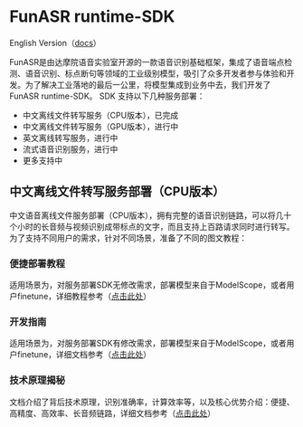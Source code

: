 # FunASR runtime-SDK

English Version（[docs](./readme.md)）

FunASR是由达摩院语音实验室开源的一款语音识别基础框架，集成了语音端点检测、语音识别、标点断句等领域的工业级别模型，吸引了众多开发者参与体验和开发。为了解决工业落地的最后一公里，将模型集成到业务中去，我们开发了FunASR runtime-SDK。
SDK 支持以下几种服务部署：

- 中文离线文件转写服务（CPU版本），已完成
- 中文离线文件转写服务（GPU版本），进行中
- 英文离线转写服务，进行中
- 流式语音识别服务，进行中
- 更多支持中


## 中文离线文件转写服务部署（CPU版本）

中文语音离线文件服务部署（CPU版本），拥有完整的语音识别链路，可以将几十个小时的长音频与视频识别成带标点的文字，而且支持上百路请求同时进行转写。
为了支持不同用户的需求，针对不同场景，准备了不同的图文教程：

### 便捷部署教程

适用场景为，对服务部署SDK无修改需求，部署模型来自于ModelScope，或者用户finetune，详细教程参考（[点击此处](./docs/SDK_tutorial_zh.md)）


### 开发指南

适用场景为，对服务部署SDK有修改需求，部署模型来自于ModelScope，或者用户finetune，详细文档参考（[点击此处](./docs/SDK_advanced_guide_offline_zh.md)）

### 技术原理揭秘

文档介绍了背后技术原理，识别准确率，计算效率等，以及核心优势介绍：便捷、高精度、高效率、长音频链路，详细文档参考（[点击此处](https://mp.weixin.qq.com/s/DHQwbgdBWcda0w_L60iUww)）
